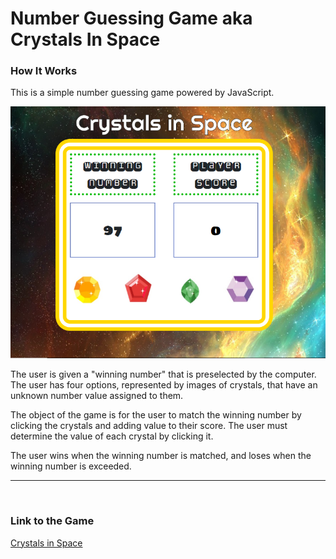 # Number Guessing Game aka Crystals In Space

### How It Works

This is a simple number guessing game powered by JavaScript.

 
![alt text](assets/images/screenshot-of-game.png "Crystals in Space Screenshot")

The user is given a "winning number" that is preselected by the computer. The user has four options, represented by images of crystals, that have an unknown number value assigned to them.

The object of the game is for the user to match the winning number by clicking the crystals and adding value to their score. The user must determine the value of each crystal by clicking it. 

The user wins when the winning number is matched, and loses when the winning number is exceeded.

---

<br>

### Link to the Game

[Crystals in Space](https://jparradev.github.io/number-guess/)

